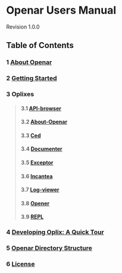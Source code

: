 # Openar Users Manual

Revision 1.0.0

## Table of Contents

### 1 [About Openar](About_Openar.html "1 About Openar")

### 2 [Getting Started](Getting_Started.html "2 Getting Started")

### 3 Oplixes
>#### 3.1 [API-browser](Oplix_API_browser.html "3.1 API-browser")
>#### 3.2 [About-Openar](Oplix_About_Openar.html "3.2 About-Openar")
>#### 3.3 [Ced](Oplix_Ced.html "3.3 Ced")
>#### 3.4 [Documenter](Oplix_Documenter.html "3.4 Documenter")
>#### 3.5 [Exceptor](Oplix_Exceptor.html "3.5 Exceptor")
>#### 3.6 [Incantea](Oplix_Incantea.html "3.6 Incantea")
>#### 3.7 [Log-viewer](Oplix_Log_viewer.html "3.7 Log-viewer")
>#### 3.8 [Opener](Oplix_Openar.html "3.8 Openar")
>#### 3.9 [REPL](Oplix_REPL.html "3.10 REPL")

### 4 [Developing Oplix: A Quick Tour](Developing_Oplix_Quick_Tour.html "A Quick Tour of Developing Oplix")

### 5 [Openar Directory Structure](Openar_Directory_Structure.html "Openar Directory Structure")

### 6 [License](License.html "License")
